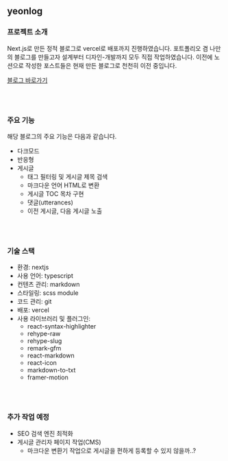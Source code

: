 ## yeonlog

### 프로젝트 소개
Next.js로 만든 정적 블로그로 vercel로 배포까지 진행하였습니다.
포트폴리오 겸 나만의 블로그를 만들고자 설계부터 디자인-개발까지 모두 직접 작업하였습니다.
이전에 노션으로 작성한 포스트들은 현재 만든 블로그로 천천히 이전 중입니다.

[블로그 바로가기](https://yeonlog.vercel.app/)

<br/>
<br/>

### 주요 기능
해당 블로그의 주요 기능은 다음과 같습니다.

- 다크모드
- 반응형
- 게시글
    - 태그 필터링 및 게시글 제목 검색
    - 마크다운 언어 HTML로 변환
    - 게시글 TOC 목차 구현
    - 댓글(utterances)
    - 이전 게시글, 다음 게시글 노출


<br/>
<br/>

### 기술 스택
- 환경: nextjs
- 사용 언어: typescript
- 컨텐츠 관리: markdown
- 스타일링: scss module
- 코드 관리: git
- 배포: vercel
- 사용 라이브러리 및 플러그인: 
    - react-syntax-highlighter
    - rehype-raw
    - rehype-slug
    - remark-gfm
    - react-markdown
    - react-icon
    - markdown-to-txt
    - framer-motion


<br/>
<br/>

### 추가 작업 예정
- SEO 검색 엔진 최적화
- 게시글 관리자 페이지 작업(CMS)
    - 마크다운 변환기 작업으로 게시글을 편하게 등록할 수 있지 않을까..?
